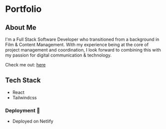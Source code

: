 # Portfolio 

## About Me
I'm a Full Stack Software Developer who transitioned from a background in Film & Content Management. With my experience being at the core of project management and coordination, I look forward to combining this with my passion for digital communication & technology.

Check me out: [here](https://kyledanny.com)

## Tech Stack 
* React
* Tailwindcss

### Deployment :rocket:
* Deployed on Netlify

